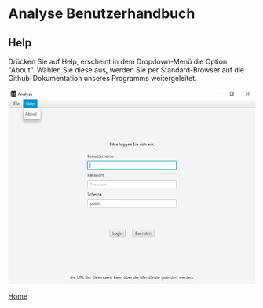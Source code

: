 # Analyse Benutzerhandbuch

## Help

Drücken Sie auf Help, erscheint in dem Dropdown-Menü die Option "About". Wählen Sie diese aus, werden Sie per Standard-Browser auf die Github-Dokumentation unseres Programms weitergeleitet.

![Help](resources/help.png)

[Home](index.md)